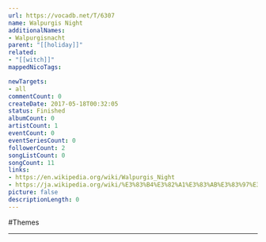 ```yaml
---
url: https://vocadb.net/T/6307
name: Walpurgis Night
additionalNames: 
- Walpurgisnacht
parent: "[[holiday]]"
related:
- "[[witch]]"
mappedNicoTags:

newTargets:
- all
commentCount: 0
createDate: 2017-05-18T00:32:05
status: Finished
albumCount: 0
artistCount: 1
eventCount: 0
eventSeriesCount: 0
followerCount: 2
songListCount: 0
songCount: 11
links: 
- https://en.wikipedia.org/wiki/Walpurgis_Night
- https://ja.wikipedia.org/wiki/%E3%83%B4%E3%82%A1%E3%83%AB%E3%83%97%E3%83%AB%E3%82%AE%E3%82%B9%E3%81%AE%E5%A4%9C
picture: false
descriptionLength: 0
---
```


#Themes



---

